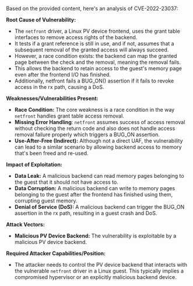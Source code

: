 Based on the provided content, here's an analysis of CVE-2022-23037:

**Root Cause of Vulnerability:**

*   The `netfront` driver, a Linux PV device frontend, uses the grant table interfaces to remove access rights of the backend.
*   It tests if a grant reference is still in use, and if not, assumes that a subsequent removal of the granted access will always succeed.
*   However, a race condition exists: the backend can map the granted page between the check and the removal, meaning the removal fails.
*   This allows the backend to retain access to the guest's memory page even after the frontend I/O has finished.
*   Additionally, netfront fails a BUG_ON() assertion if it fails to revoke access in the rx path, causing a DoS.

**Weaknesses/Vulnerabilities Present:**

*   **Race Condition:** The core weakness is a race condition in the way `netfront` handles grant table access removal.
*   **Missing Error Handling**: `netfront` assumes success of access removal without checking the return code and also does not handle access removal failure properly which triggers a BUG_ON assertion.
*   **Use-After-Free (Indirect):** Although not a direct UAF, the vulnerability can lead to a similar scenario by allowing backend access to memory that's been freed and re-used.

**Impact of Exploitation:**

*   **Data Leak:** A malicious backend can read memory pages belonging to the guest that it should not have access to.
*   **Data Corruption:**  A malicious backend can write to memory pages belonging to the guest after the frontend has finished using them, corrupting guest memory.
*   **Denial of Service (DoS):** A malicious backend can trigger the BUG_ON assertion in the rx path, resulting in a guest crash and DoS.

**Attack Vectors:**

*   **Malicious PV Device Backend:** The vulnerability is exploitable by a malicious PV device backend.

**Required Attacker Capabilities/Position:**

*   The attacker needs to control the PV device backend that interacts with the vulnerable `netfront` driver in a Linux guest. This typically implies a compromised hypervisor or an explicitly malicious backend device.